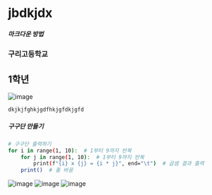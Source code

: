 # jbdkjdx
#####  마크다운 방법
###       구리고등학교
##  1학년
![image](https://github.com/user-attachments/assets/07833024-92ff-44cd-b2e8-e5f274813c8d)


``` bash
dkjkjfghkjgdfhkjgfdkjgfd
```
##### 구구단 만들기
```bash
# 구구단 출력하기
for i in range(1, 10):  # 1부터 9까지 반복
    for j in range(1, 10):  # 1부터 9까지 반복
        print(f"{i} x {j} = {i * j}", end="\t")  # 곱셈 결과 출력
    print()  # 줄 바꿈
```
![image](https://github.com/user-attachments/assets/4699c9e6-a299-4fa4-9547-d3691c8f8d23)
![image](https://github.com/user-attachments/assets/fbca2b30-79cb-4847-b267-9e94db5292b2)
![image](https://github.com/user-attachments/assets/02201d0b-1e9d-4c9e-b1ed-1b33bbab46b8)
